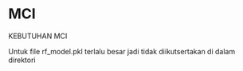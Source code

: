 # MCI

KEBUTUHAN MCI

Untuk file rf_model.pkl terlalu besar jadi tidak diikutsertakan di dalam direktori
